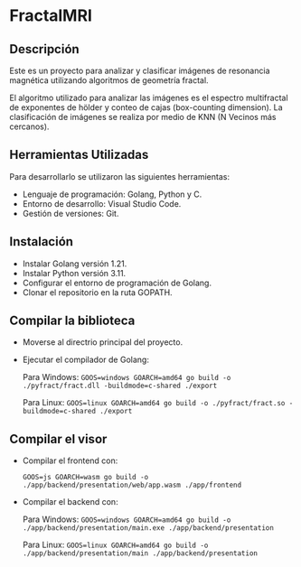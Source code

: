 # FractalMRI

## Descripción
Este es un proyecto para analizar y clasificar imágenes de resonancia magnética utilizando algoritmos de geometría fractal.

El algoritmo utilizado para analizar las imágenes es el espectro multifractal de exponentes de hölder y conteo de cajas (box-counting dimension). La clasificación de imágenes se realiza por medio de KNN (N Vecinos más cercanos).

## Herramientas Utilizadas

Para desarrollarlo se utilizaron las siguientes herramientas:

- Lenguaje de programación: Golang, Python y C.
- Entorno de desarrollo: Visual Studio Code.
- Gestión de versiones: Git.

## Instalación

- Instalar Golang versión 1.21.
- Instalar Python versión 3.11.
- Configurar el entorno de programación de Golang.
- Clonar el repositorio en la ruta GOPATH.

## Compilar la biblioteca

- Moverse al directrio principal del proyecto.
- Ejecutar el compilador de Golang:

  Para Windows: `GOOS=windows GOARCH=amd64 go build -o ./pyfract/fract.dll -buildmode=c-shared ./export`
  
  Para Linux: `GOOS=linux GOARCH=amd64 go build -o ./pyfract/fract.so -buildmode=c-shared ./export`

## Compilar el visor
- Compilar el frontend con:
  
  `GOOS=js GOARCH=wasm go build -o ./app/backend/presentation/web/app.wasm ./app/frontend`
- Compilar el backend con:

  Para Windows:
  `GOOS=windows GOARCH=amd64 go build -o ./app/backend/presentation/main.exe ./app/backend/presentation`

  Para Linux:
  `GOOS=linux GOARCH=amd64 go build -o ./app/backend/presentation/main ./app/backend/presentation`